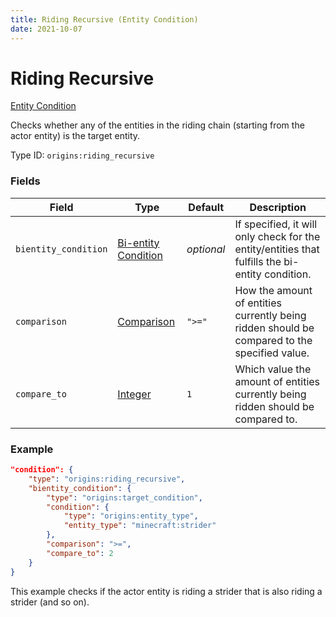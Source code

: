 ```yaml
---
title: Riding Recursive (Entity Condition)
date: 2021-10-07
---
```


# Riding Recursive

[Entity Condition](../entity_conditions.md)

Checks whether any of the entities in the riding chain (starting from the actor entity) is the target entity.

Type ID: `origins:riding_recursive`

### Fields

Field | Type | Default | Description
------|------|---------|-------------
`bientity_condition` | [Bi-entity Condition](../bientity_conditions.md) | _optional_ | If specified, it will only check for the entity/entities that fulfills the bi-entity condition.
`comparison` | [Comparison](../data_types/comparison.md) | `">="` | How the amount of entities currently being ridden should be compared to the specified value.
`compare_to` | [Integer](../data_types/integer.md) | `1` | Which value the amount of entities currently being ridden should be compared to.

### Example
```json
"condition": {
    "type": "origins:riding_recursive",
    "bientity_condition": {
        "type": "origins:target_condition",
        "condition": {
            "type": "origins:entity_type",
            "entity_type": "minecraft:strider"
        },
        "comparison": ">=",
        "compare_to": 2
    }
}
```
This example checks if the actor entity is riding a strider that is also riding a strider (and so on).